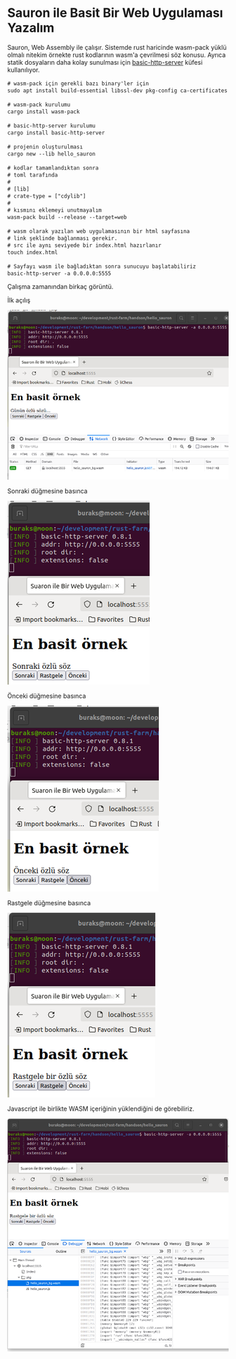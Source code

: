 # Sauron ile Basit Bir Web Uygulaması Yazalım

Sauron, Web Assembly ile çalışır. Sistemde rust haricinde wasm-pack yüklü olmalı nitekim örnekte rust kodlarının wasm'a çevrilmesi söz konusu. Ayrıca statik dosyaların daha kolay sunulması için [basic-http-server](https://crates.io/crates/basic-http-server) küfesi kullanılıyor.

```shell
# wasm-pack için gerekli bazı binary'ler için
sudo apt install build-essential libssl-dev pkg-config ca-certificates

# wasm-pack kurulumu 
cargo install wasm-pack

# basic-http-server kurulumu
cargo install basic-http-server

# projenin oluşturulması
cargo new --lib hello_sauron

# kodlar tamamlandıktan sonra
# toml tarafında 
#
# [lib]
# crate-type = ["cdylib"]
#
# kısmını eklemeyi unutmayalım
wasm-pack build --release --target=web

# wasm olarak yazılan web uygulamasının bir html sayfasına
# link şeklinde bağlanması gerekir.
# src ile aynı seviyede bir index.html hazırlanır
touch index.html

# Sayfayı wasm ile bağladıktan sonra sunucuyu başlatabiliriz
basic-http-server -a 0.0.0.0:5555
```

Çalışma zamanından birkaç görüntü.

İlk açılış

![../images/hello_sauron_01.png](../images/hello_sauron_01.png)

Sonraki düğmesine basınca

![../images/hello_sauron_02.png](../images/hello_sauron_02.png)

Önceki düğmesine basınca

![../images/hello_sauron_03.png](../images/hello_sauron_03.png)

Rastgele düğmesine basınca

![../images/hello_sauron_04.png](../images/hello_sauron_04.png)

Javascript ile birlikte WASM içeriğinin yüklendiğini de görebiliriz.

![../images/hello_sauron_05.png](../images/hello_sauron_05.png)
